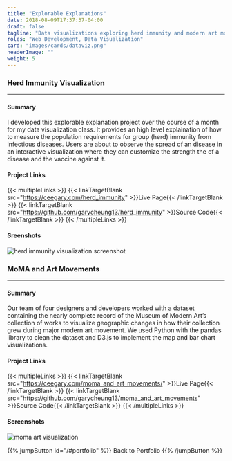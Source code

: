 ```yaml
---
title: "Explorable Explanations"
date: 2018-08-09T17:37:37-04:00
draft: false
tagline: "Data visualizations exploring herd immunity and modern art movements."
roles: "Web Development, Data Visualization"
card: "images/cards/dataviz.png"
headerImage: ""
weight: 5
---
```


### Herd Immunity Visualization
---

#### Summary
I developed this explorable explanation project over the course of a month for my data visualization class. It provides an high level explaination of how to measure the population requirements for group (herd) immunity from infectious diseases. Users are about to observe the spread of an disease in an interactive visualization where they can customize the strength the of a disease and the vaccine against it.

#### Project Links
{{< multipleLinks >}}
    {{< linkTargetBlank src="https://ceegary.com/herd_immunity" >}}Live Page{{< /linkTargetBlank >}}
    {{< linkTargetBlank src="https://github.com/garycheung13/herd_immunity" >}}Source Code{{< /linkTargetBlank >}}
{{< /multipleLinks >}}

#### Sreenshots

![herd immunity visualization screenshot](/images/project-assets/viz-herd.png)


### MoMA and Art Movements
---
#### Summary
Our team of four designers and developers worked with a dataset containing the nearly complete record of the Museum of Modern Art’s collection of works to visualize geographic changes in how their collection grew during major modern art movement. We used Python with the pandas library to clean the dataset and D3.js to implement the map and bar chart visualizations.

#### Project Links
{{< multipleLinks >}}
    {{< linkTargetBlank src="https://ceegary.com/moma_and_art_movements/" >}}Live Page{{< /linkTargetBlank >}}
    {{< linkTargetBlank src="https://github.com/garycheung13/moma_and_art_movements" >}}Source Code{{< /linkTargetBlank >}}
{{< /multipleLinks >}}

#### Screenshots
![moma art visualization](/images/project-assets/viz-moma.png)

{{% jumpButton id="/#portfolio" %}} Back to Portfolio {{% /jumpButton %}}
